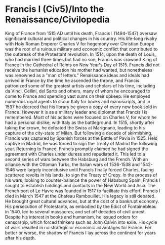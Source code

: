 # Francis I (Civ5)/Into the Renaissance/Civilopedia

King of France from 1515 AD until his death, Francis I (1494-1547) oversaw significant cultural and political changes in his country. His life-long rivalry with Holy Roman Emperor Charles V for hegemony over Christian Europe was the root of a ruinous military and economic conflict that contributed to the outbreak of the Protestant revolution. In 1514, upon the death of Louis, who had married three times but had no son, Francis was crowned King of France in the Cathedral of Reims on New Year's Day of 1515.
Francis did not receive the humanist education his mother had wanted, but nonetheless was renowned as a "man of letters." Renaissance ideas and ideals had arrived in France by the time he ascended the throne, and Francis patronized some of the greatest artists and scholars of his time, including da Vinci, Cellini, del Sarto and others, many of whom he encouraged to come to France and spending vast sums on their upkeep. He employed numerous royal agents to scour Italy for books and manuscripts, and in 1537 he decreed that his library be given a copy of every new book sold in France.
However it is as a military leader and diplomat that Francis I is remembered. Most of his actions were focused on Charles V, for whom he had a personal dislike, with Italy as the battleground. In 1515, shortly after taking the crown, he defeated the Swiss at Marignano, leading to his capture of the city-state of Milan. But following a decade of skirmishing, Francis was captured by Spanish forces at the Battle of Pavia in 1525. Held captive in Madrid, he was forced to sign the Treaty of Madrid the following year.
Returning to France, Francis promptly claimed he had signed the agreement with Charles under duress and repudiated it. This led to a second series of wars between the Habsburg and the French. With an alliance with the Ottoman Turks, the Italian wars of 1536-1538 and 1542-1546 were largely inconclusive until Francis finally forced Charles, facing scattered revolts in his lands, to sign the Treaty of Crepy. In the process of his wars, looking to counter-balance the power of Habsburg Spain, Francis I sought to establish holdings and contacts in the New World and Asia. The French port of Le Havre was founded in 1517 to facilitate this effort.
Francis I died in March 1547 at the Chateau Rambouillet. His legacy is still debated. He brought great cultural advances, but at the cost of a bankrupt economy. His persecution of Protestants, as embodied by the Edict of Fontainebleau in 1540, led to several massacres, and set off decades of civil unrest. Despite his interest in books and humanism, he issued orders for censorship, which forced thinkers such as John Calvin into exile. His cycle of wars resulted in no strategic or economic advantages for France. For better or worse, the shadow of Francis I lay across the continent for years after his death.